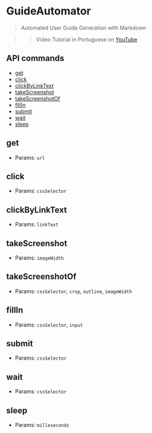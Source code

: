 # GuideAutomator

> Automated User Guide Generation with Markdown

>> Video Tutorial in Portuguese on [YouTube](https://www.youtube.com/watch?v=zXZyNgJOgdY)

## API commands

- [get](#get)
- [click](#click)
- [clickByLinkText](#clickByLinkText)
- [takeScreenshot](#takeScreenshot)
- [takeScreenshotOf](#takeScreenshotOf)
- [fillIn](#fillIn)
- [submit](#submit)
- [wait](#wait)
- [sleep](#sleep)


## get
- Params: `url`

## click
- Params: `cssSelector`

## clickByLinkText
- Params: `linkText`

## takeScreenshot
- Params: `imageWidth`

## takeScreenshotOf
- Params: `cssSelector`, `crop`, `outline`, `imageWidth`

## fillIn
- Params: `cssSelector`, `input`

## submit
- Params: `cssSelector`

## wait
- Params: `cssSelector`

## sleep
- Params: `milleseconds`




